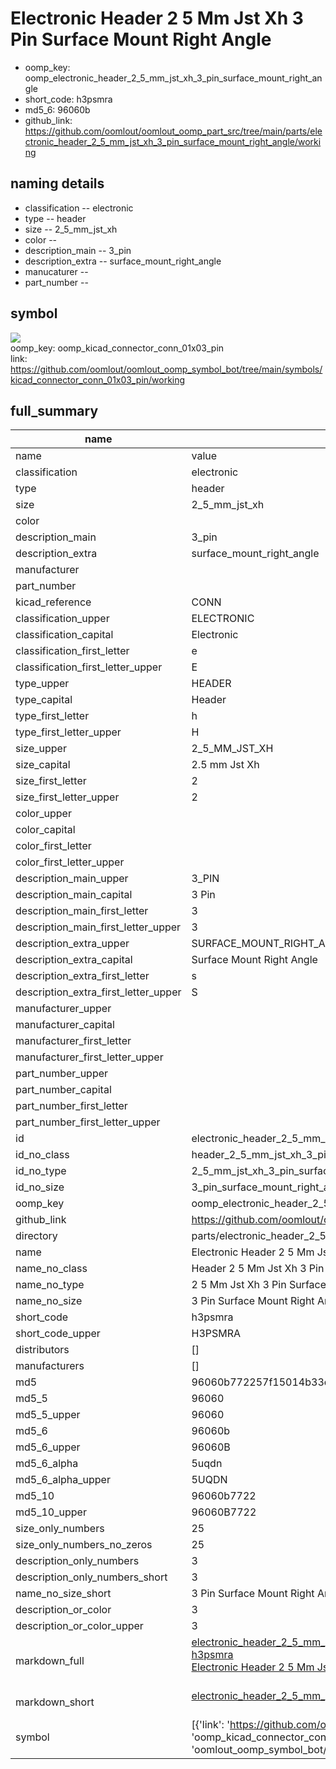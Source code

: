 # Electronic Header 2 5 Mm Jst Xh 3 Pin Surface Mount Right Angle

  
* oomp_key: oomp_electronic_header_2_5_mm_jst_xh_3_pin_surface_mount_right_angle 
* short_code: h3psmra
* md5_6: 96060b  
* github_link: https://github.com/oomlout/oomlout_oomp_part_src/tree/main/parts/electronic_header_2_5_mm_jst_xh_3_pin_surface_mount_right_angle/working  
## naming details
* classification -- electronic
* type -- header
* size -- 2_5_mm_jst_xh
* color -- 
* description_main -- 3_pin
* description_extra -- surface_mount_right_angle
* manucaturer -- 
* part_number -- 



## symbol

![](symbol/{index}/working/working_600.png)  
oomp_key: oomp_kicad_connector_conn_01x03_pin  
link: https://github.com/oomlout/oomlout_oomp_symbol_bot/tree/main/symbols/kicad_connector_conn_01x03_pin/working  


## full_summary
| name | value | 
| --- | --- | 
| name | value | 
| classification | electronic | 
| type | header | 
| size | 2_5_mm_jst_xh | 
| color |  | 
| description_main | 3_pin | 
| description_extra | surface_mount_right_angle | 
| manufacturer |  | 
| part_number |  | 
| kicad_reference | CONN | 
| classification_upper | ELECTRONIC | 
| classification_capital | Electronic | 
| classification_first_letter | e | 
| classification_first_letter_upper | E | 
| type_upper | HEADER | 
| type_capital | Header | 
| type_first_letter | h | 
| type_first_letter_upper | H | 
| size_upper | 2_5_MM_JST_XH | 
| size_capital | 2.5 mm Jst Xh | 
| size_first_letter | 2 | 
| size_first_letter_upper | 2 | 
| color_upper |  | 
| color_capital |  | 
| color_first_letter |  | 
| color_first_letter_upper |  | 
| description_main_upper | 3_PIN | 
| description_main_capital | 3 Pin | 
| description_main_first_letter | 3 | 
| description_main_first_letter_upper | 3 | 
| description_extra_upper | SURFACE_MOUNT_RIGHT_ANGLE | 
| description_extra_capital | Surface Mount Right Angle | 
| description_extra_first_letter | s | 
| description_extra_first_letter_upper | S | 
| manufacturer_upper |  | 
| manufacturer_capital |  | 
| manufacturer_first_letter |  | 
| manufacturer_first_letter_upper |  | 
| part_number_upper |  | 
| part_number_capital |  | 
| part_number_first_letter |  | 
| part_number_first_letter_upper |  | 
| id | electronic_header_2_5_mm_jst_xh_3_pin_surface_mount_right_angle | 
| id_no_class | header_2_5_mm_jst_xh_3_pin_surface_mount_right_angle | 
| id_no_type | 2_5_mm_jst_xh_3_pin_surface_mount_right_angle | 
| id_no_size | 3_pin_surface_mount_right_angle | 
| oomp_key | oomp_electronic_header_2_5_mm_jst_xh_3_pin_surface_mount_right_angle | 
| github_link | https://github.com/oomlout/oomlout_oomp_part_src/tree/main/parts/electronic_header_2_5_mm_jst_xh_3_pin_surface_mount_right_angle/working | 
| directory | parts/electronic_header_2_5_mm_jst_xh_3_pin_surface_mount_right_angle | 
| name | Electronic Header 2 5 Mm Jst Xh 3 Pin Surface Mount Right Angle | 
| name_no_class | Header 2 5 Mm Jst Xh 3 Pin Surface Mount Right Angle | 
| name_no_type | 2 5 Mm Jst Xh 3 Pin Surface Mount Right Angle | 
| name_no_size | 3 Pin Surface Mount Right Angle | 
| short_code | h3psmra | 
| short_code_upper | H3PSMRA | 
| distributors | [] | 
| manufacturers | [] | 
| md5 | 96060b772257f15014b33d7fc2050ead | 
| md5_5 | 96060 | 
| md5_5_upper | 96060 | 
| md5_6 | 96060b | 
| md5_6_upper | 96060B | 
| md5_6_alpha | 5uqdn | 
| md5_6_alpha_upper | 5UQDN | 
| md5_10 | 96060b7722 | 
| md5_10_upper | 96060B7722 | 
| size_only_numbers | 25 | 
| size_only_numbers_no_zeros | 25 | 
| description_only_numbers | 3 | 
| description_only_numbers_short | 3 | 
| name_no_size_short | 3 Pin Surface Mount Right Angle | 
| description_or_color | 3 | 
| description_or_color_upper | 3 | 
| markdown_full | [electronic_header_2_5_mm_jst_xh_3_pin_surface_mount_right_angle](https://github.com/oomlout/oomlout_oomp_part_src/tree/main/parts/electronic_header_2_5_mm_jst_xh_3_pin_surface_mount_right_angle/working)<br>[h3psmra](https://github.com/oomlout/oomlout_oomp_part_src/tree/main/parts/electronic_header_2_5_mm_jst_xh_3_pin_surface_mount_right_angle/working)<br>[Electronic Header 2 5 Mm Jst Xh 3 Pin Surface Mount Right Angle](https://github.com/oomlout/oomlout_oomp_part_src/tree/main/parts/electronic_header_2_5_mm_jst_xh_3_pin_surface_mount_right_angle/working)<br><br> | 
| markdown_short | [electronic_header_2_5_mm_jst_xh_3_pin_surface_mount_right_angle](https://github.com/oomlout/oomlout_oomp_part_src/tree/main/parts/electronic_header_2_5_mm_jst_xh_3_pin_surface_mount_right_angle/working)<br><br> | 
| symbol | [{'link': 'https://github.com/oomlout/oomlout_oomp_symbol_bot/tree/main/symbols/kicad_connector_conn_01x03_pin', 'oomp_key': 'oomp_kicad_connector_conn_01x03_pin', 'directory': 'oomlout_oomp_symbol_bot/symbols/kicad_connector_conn_01x03_pin//working/working.kicad_sym', 'index': 0}] | 
